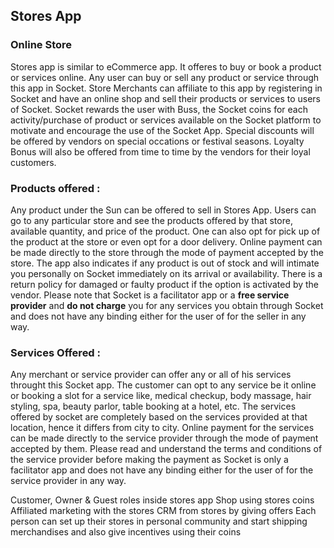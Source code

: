 ## Stores App

### Online Store 
Stores app is similar to eCommerce app. It offeres to buy or book a product or services online. Any user can buy or sell any product or service through this app in Socket.  Store Merchants can affiliate to this app by registering in Socket and have an online shop and sell their products or services to users of Socket. Socket rewards the user with Buss, the Socket coins for each activity/purchase of product or services available on the Socket platform to motivate and encourage the use of the Socket App. Special discounts will be offered by vendors on special occations or festival seasons. Loyalty Bonus will also be offered from time to time by the vendors for their loyal customers.

### Products offered :
Any product under the Sun can be offered to sell in Stores App. Users can go to any particular store and see the products offered by that store, available quantity, and price of the product. One can also opt for pick up of the product at the store or even opt for a door delivery. Online payment can be made directly to the store through the mode of payment accepted by the store. The app also indicates if any product is out of stock and will intimate you personally on Socket immediately on its arrival or availability.  There is a return policy for damaged or faulty product if the option is activated by the vendor. Please note that Socket is a facilitator app or a **free service provider** and **do not charge** you for any services you obtain through Socket and does not have any binding either for the user of for the seller in any way. 

### Services Offered : 
Any merchant or service provider can offer any or all of his services throught this Socket app. The customer can opt to any service be it online or booking a slot for a service like, medical checkup, body massage, hair styling, spa, beauty parlor, table booking at a hotel, etc. The services offered by socket are completely based on the services provided at that location, hence it differs from city to city. Online payment for the services can be made directly to the service provider through the mode of payment accepted by them. Please read and understand the terms and conditions of the service provider before making the payment as Socket is only a facilitator app and does not have any binding either for the user of for the service provider in any way. 


Customer, Owner & Guest roles inside stores app
Shop using stores coins
Affiliated marketing with the stores
CRM from stores by giving offers
Each person can set up their stores in personal community and start shipping merchandises and also give incentives using their coins

